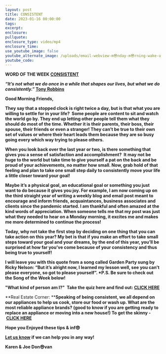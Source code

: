 ```yaml
---
layout: post
title: CONSISTENT
date: 2023-01-16 00:00:00
tags:
excerpt:
enclosure:
pullquote:
enclosure_type: video/mp4
enclosure_time:
use_youtube_image: false
youtube_alternate_image: /uploads/email-webview-m😎nday-m😎rning-wake-up-consistent.png
youtube_code:
---
```

**WORD OF THE WEEK&nbsp;[CONSISTENT](https://www.merriam-webster.com/dictionary/consistent)**

***“It’s not what we do once in a while that shapes our lives, but what we do consistently.”&nbsp;*[Tony Robbins](https://www.bing.com/search?q=tony+robbins+consistentcy+quotes+and+images&amp;qs=NW&amp;pq=tony+robbins+consistentcy+quotes&amp;sk=NW1&amp;sc=3-32&amp;cvid=CC421F75088F45BDB0179DECF7762D37&amp;setmkt=en-us&amp;FORM=QBRE&amp;sp=2)**

**Good Morning Friends,**

**They say that a stopped clock is right twice a day, but is that what you are willing to settle for in your life?&nbsp; Some people are content to sit and watch the world go by. They end up letting other people tell them what they should do most of the time. Whether it is their parents, their boss, their spouse, their friends or even a stranger! They can’t be true to their own set of values or where their heart leads them because they are so busy going every which way trying to please others.**

**When you look back over the last year or two, is there something that gives you a sense of satisfaction and accomplishment?&nbsp; It may not be huge to the world but take time to give yourself a pat on the back and be proud of your achievements, no matter how small. Now, grab hold of that feeling and plan to take one small step daily to consistently move your life a little closer toward your goal!&nbsp;**

**Maybe it’s a physical goal, an educational goal or something you just want to do because it gives you joy. For example, I am now coming up on the third straight year of writing a weekly blog and email post meant to encourage and inform friends, acquaintances, business associates and clients since the pandemic started. I am thankful and often amazed at the kind words of appreciation. When someone tells me that my post was just what they needed to hear on a Monday morning, it excites me and makes me more determined to continue the process!**

**Today, why not take the first step by deciding on one thing that you can take action on this year? My bet is that if you make an effort to take small steps toward your goal and your dreams, by the end of this year, you’ll be surprised at how far you’ve come because of your consistency and thus being true to yourself!&nbsp;**

**I will leave you with this quote from a song called Garden Party sung by Ricky Nelson: “But it’s alright now, I learned my lesson well, see you can’t please everyone, so got to please yourself”. \*P.S. Be sure to check out the Song of the Week below!**

**"What kind of person am I?"&nbsp; Take the quiz here and find out:&nbsp;[CLICK HERE](https://psycatgames.com/quiz/what-kind-of-person-am-i/)**

**Real Estate Corner:&nbsp;****Speaking of being consistent, we all depend on our appliances to help us cook, store our food or wash up. What are the most reliable appliance brands? (good to know if you are getting ready to replace an appliance or moving into a new house!) To get the skinny -&nbsp;[CLICK HERE](https://youtu.be/dOcxeSOA60U)&nbsp;&nbsp;**

**Hope you Enjoyed these tips & inf😎**

**[Let us know](https://longislandrealestatevideoblog.com/contact)&nbsp;if we can help you in any way!&nbsp;**

**Karen & Joe Don😎van&nbsp;**&nbsp;